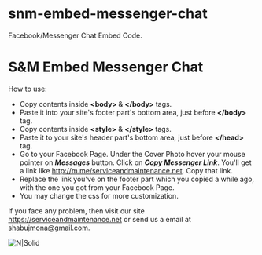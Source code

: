 # snm-embed-messenger-chat
Facebook/Messenger Chat Embed Code.

<h1>S&amp;M Embed Messenger Chat</h1>

How to use:

 - Copy contents inside <b> &lt;body&gt; </b> &amp; <b>&lt;/body&gt; </b> tags.
 - Paste it into your site's footer part's bottom area, just before <b>&lt;/body&gt;</b> tag.
 - Copy contents inside <b>&lt;style&gt;</b> &amp; <b>&lt;/style&gt;</b> tags.
 - Paste it to your site's header part's bottom area, just before <b>&lt;/head&gt;</b> tag.
 - Go to your Facebook Page. Under the Cover Photo hover your mouse pointer on <b><em>Messages</em></b> button. Click on <b><em>Copy Messenger Link</em></b>. You'll get a link like http://m.me/serviceandmaintenance.net. Copy that link.
 - Replace the link you've on the footer part which you copied a while ago, with the one you got from your Facebook Page.
 - You may change the css for more customization.
  
  If you face any problem, then visit our site https://serviceandmaintenance.net or send us a email at shabujmona@gmail.com.
  

  
  ![N|Solid](https://snmhosting.com/wp-content/uploads/2016/10/snm-animated-ad.gif)
